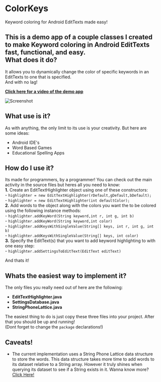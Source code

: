 ColorKeys
=========

Keyword coloring for Android EditTexts made easy!  

This is a demo app of a couple classes I created to make Keyword coloring in Android EditTexts fast, functional, and easy.  
What does it do?
-----------------------------------------------------------------------------------------------------------------------
It allows you to dynamically change the color of specific keywords in an EditTexts to one that is specified.  
And with no lag!

[**Click here for a video of the demo app**](http://youtu.be/Nil7plWDiXs)  

<img src="http://i.imgur.com/Zrmz6Yw.png" alt="Screenshot" />


What use is it?
-----------------------------------------------------------------------------------------------------------------------
As with anything, the only limit to its use is your creativity. But here are some ideas:  
  - Android IDE's  
  - Word Based Games  
  - Educational Spelling Apps
  
How do I use it?
-----------------------------------------------------------------------------------------------------------------------
Its made for programmers, by a programmer! You can check out the main activity in the source files but heres all you need to know:  
  **1.** Create an EditTextHighlighter object using one of these constructors:  
    - `highlighter = new EditTextHighlighter(rDefault,gDefault,bDefault);`  
    - `highlighter = new EditTextHighlighter(int defaultColor);`  
  **2.** Add words to the object along with the colors you want the to be colored using the following instance methods:  
      - `highlighter.addKeyWord(String keyword,int r, int g, int b)`  
      - `highlighter.addKeyWord(String keyword,int color)`  
      - `highlighter.addKeysWithSingleValue(String[] keys, int r, int g, int b)`  
      - `highlighter.addKeysWithSingleValue(String[] keys, int color)`  
  **3.** Specify the EditText(s) that you want to add keyword highlighting to with one easy step:  
      - `highlighter.addSettingsToEditText(EditText editText)`  
  
  And thats it!

Whats the easiest way to implement it?
------------------------------------------------------------------------------------------------------------------------
The only files you really need out of here are the following:
  - **EditTextHighlighter.java**  
  - **SettingsDatabase.java**  
  - **StringPhoneLattice.java**  

The easiest thing to do is just copy these three files into your project. After that you should be up and running!  
(Dont forget to change the `package` declarations!)  

Caveats!
------------------------------------------------------------------------------------------------------------------------
- The current implementation uses a String Phone Lattice data structure to store the words. This data structure takes more time to add words to its dataset relative to a String array. However it truly shines when querying its dataset to see if a String exists in it. Wanna know more? [Click Here!](https://github.com/sourabhdesai/StringPhoneLattice)  
